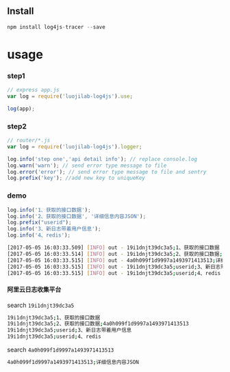 
## Install

```javascript
npm install log4js-tracer --save
```

# usage

### step1
```javascript
// express app.js
var log = require('luojilab-log4js').use;

log(app);
```

### step2
```javascript
// router/*.js
var log = require('luojilab-log4js').logger;

log.info('step one','api detail info'); // replace console.log
log.warn('warn'); // send error type message to file
log.error('error'); // send error type message to file and sentry
log.prefix('key'); //add new key to uniqueKey

```

### demo

```javascript
log.info('1、获取的接口数据');
log.info('2、获取的接口数据', '详细信息内容JSON');
log.prefix("userid");
log.info('3、新日志带着用户信息');
log.info('4、redis');
```
```bash
[2017-05-05 16:03:33.509] [INFO] out - 19i1dnjt39dc3a5;1、获取的接口数据
[2017-05-05 16:03:33.514] [INFO] out - 19i1dnjt39dc3a5;2、获取的接口数据;4a0h099f1d9997a1493971413513
[2017-05-05 16:03:33.515] [INFO] out - 4a0h099f1d9997a1493971413513;详细信息内容JSON
[2017-05-05 16:03:33.515] [INFO] out - 19i1dnjt39dc3a5;userid;3、新日志带着用户信息
[2017-05-05 16:03:33.515] [INFO] out - 19i1dnjt39dc3a5;userid;4、redis
```

#### 阿里云日志收集平台

search `19i1dnjt39dc3a5`
```bash
19i1dnjt39dc3a5;1、获取的接口数据
19i1dnjt39dc3a5;2、获取的接口数据;4a0h099f1d9997a1493971413513
19i1dnjt39dc3a5;userid;3、新日志带着用户信息
19i1dnjt39dc3a5;userid;4、redis
```

search `4a0h099f1d9997a1493971413513`
```bash
4a0h099f1d9997a1493971413513;详细信息内容JSON
```
